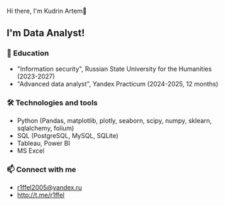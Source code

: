 Hi there, I'm Kudrin Artem👋

## I'm Data Analyst!
### 🌱 Education
- "Information security", Russian State University for the Humanities (2023-2027)
- "Advanced data analyst", Yandex Practicum (2024-2025, 12 months) 
### 🛠 Technologies and tools
- Python (Pandas, matplotlib, plotly, seaborn, scipy, numpy, sklearn, sqlalchemy, folium)
- SQL (PostgreSQL, MySQL, SQLite)
- Tableau, Power BI
- MS Excel
### 📫 Connect with me
- r1ffel2005@yandex.ru
- http://t.me/r1ffel
<!--
**R1ffel/R1ffel** is a ✨ _special_ ✨ repository because its `README.md` (this file) appears on your GitHub profile.

Here are some ideas to get you started:

- 🔭 I’m currently working on ...
- 🌱 I’m currently learning ...
- 👯 I’m looking to collaborate on ...
- 🤔 I’m looking for help with ...
- 💬 Ask me about ...
- 📫 How to reach me: ...
- 😄 Pronouns: ...
- ⚡ Fun fact: ...
-->
